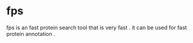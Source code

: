 fps
===
fps is an fast protein search tool  that is very fast . it can be used for fast protein annotation .
